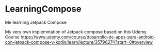 # LearningCompose
Me learning Jetpack Compose

My very own implemntation of Jetpack compose based on this Udemy Course
https://www.udemy.com/course/desarrollo-de-apps-para-android-con-jetpack-compose-y-kotlin/learn/lecture/35796274?start=0#overview
